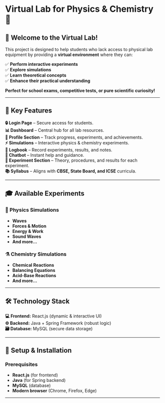 # **Virtual Lab for Physics & Chemistry 🧪**  

## **🌟 Welcome to the Virtual Lab!**  
This project is designed to help students who lack access to physical lab equipment by providing a **virtual environment** where they can:  

✅ **Perform interactive experiments**  
✅ **Explore simulations**  
✅ **Learn theoretical concepts**  
✅ **Enhance their practical understanding**  

**Perfect for school exams, competitive tests, or pure scientific curiosity!**  

---

## **🚀 Key Features**  
**🔒 Login Page** – Secure access for students.  
**📊 Dashboard** – Central hub for all lab resources.  
**👤 Profile Section** – Track progress, experiments, and achievements.  
**⚡ Simulations** – Interactive physics & chemistry experiments.  
**📖 Logbook** – Record experiments, results, and notes.  
**🤖 Chatbot** – Instant help and guidance.  
**🧪 Experiment Section** – Theory, procedures, and results for each experiment.  
**📚 Syllabus** – Aligns with **CBSE, State Board, and ICSE** curricula.  

---

## **🎓 Available Experiments**  

### **🔬 Physics Simulations**  
- **Waves**  
- **Forces & Motion**  
- **Energy & Work**  
- **Sound Waves**  
- **And more...**  

### **⚗️ Chemistry Simulations**  
- **Chemical Reactions**  
- **Balancing Equations**  
- **Acid-Base Reactions**  
- **And more...**  

---

## **🛠️ Technology Stack**  
**💻 Frontend:** React.js (dynamic & interactive UI)  
**⚙️ Backend:** Java + Spring Framework (robust logic)  
**🗃️ Database:** MySQL (secure data storage)  

---

## **🔧 Setup & Installation**  
### **Prerequisites**  
- **React.js** (for frontend)  
- **Java** (for Spring backend)  
- **MySQL** (database)  
- **Modern browser** (Chrome, Firefox, Edge)  

---
 
